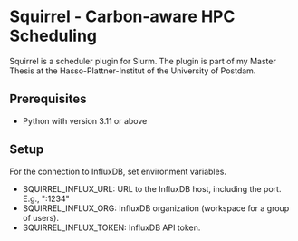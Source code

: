 # Squirrel - Carbon-aware HPC Scheduling

Squirrel is a scheduler plugin for Slurm.
The plugin is part of my Master Thesis at the Hasso-Plattner-Institut of the University of Postdam.

## Prerequisites

- Python with version 3.11 or above

## Setup

For the connection to InfluxDB, set environment variables.

- SQUIRREL_INFLUX_URL: URL to the InfluxDB host, including the port. E.g., "<host>:1234"
- SQUIRREL_INFLUX_ORG: InfluxDB organization (workspace for a group of users).
- SQUIRREL_INFLUX_TOKEN: InfluxDB API token.